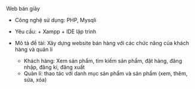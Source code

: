 Web bán giày 
- Công nghệ sử dụng: PHP, Mysqli
- Yêu cầu: 
      + Xampp
      + IDE lập trình

- Mô tả đề tài: 
  Xây dựng website bán hàng với các chức năng của khách hàng và quản lí
  + Khách hàng: Xem sản phẩm, tìm kiếm sản phẩm, đặt hàng, đăng nhập, đăng kí, đăng xuất
  + Quản lí: thao tác với danh mục sản phẩm và sản phẩm (xem, thêm, sửa, xóa) 
 

 
